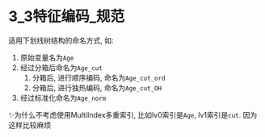 # 3_3特征编码_规范


适用下划线树结构的命名方式, 如:
1. 原始变量名为`Age`
2. 经过分箱后命名为`Age_cut`
    1. 分箱后, 进行顺序编码, 命名为`Age_cut_ord`
    2. 分箱后, 进行独热编码, 命名为`Age_cut_OH`
3. 经过标准化命名为`Age_norm`


✨为什么不考虑使用MultiIndex多重索引, 比如lv0索引是`Age`, lv1索引是`cut`. 因为这样比较麻烦











